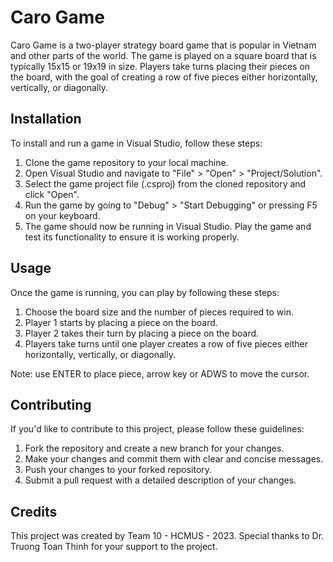 # Caro Game

Caro Game is a two-player strategy board game that is popular in Vietnam and other parts of the world. The game is played on a square board that is typically 15x15 or 19x19 in size. Players take turns placing their pieces on the board, with the goal of creating a row of five pieces either horizontally, vertically, or diagonally.

## Installation

To install and run a game in Visual Studio, follow these steps:

1. Clone the game repository to your local machine.
2. Open Visual Studio and navigate to "File" > "Open" > "Project/Solution".
3. Select the game project file (.csproj) from the cloned repository and click "Open".
4. Run the game by going to "Debug" > "Start Debugging" or pressing F5 on your keyboard.
5. The game should now be running in Visual Studio. Play the game and test its functionality to ensure it is working properly.

## Usage

Once the game is running, you can play by following these steps:

1. Choose the board size and the number of pieces required to win.
2. Player 1 starts by placing a piece on the board.
3. Player 2 takes their turn by placing a piece on the board.
4. Players take turns until one player creates a row of five pieces either horizontally, vertically, or diagonally.

Note: use ENTER to place piece, arrow key or ADWS to move the cursor.

## Contributing

If you'd like to contribute to this project, please follow these guidelines:

1. Fork the repository and create a new branch for your changes.
2. Make your changes and commit them with clear and concise messages.
3. Push your changes to your forked repository.
4. Submit a pull request with a detailed description of your changes.

## Credits

This project was created by Team 10 - HCMUS - 2023. Special thanks to Dr. Truong Toan Thinh for your support to the project.
